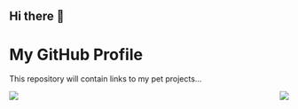 ## Hi there 👋

<html lang="en">
<head>
    <meta charset="UTF-8">
    <meta name="viewport" content="width=device-width, initial-scale=1.0">
    <link rel="stylesheet" href="styles.css">
</head>
<body>

<div class="header">
    <h1>My GitHub Profile</h1>
    <p> This repository will contain links to my pet projects...</p>
    </div>

  <div style="display: flex; justify-content: space-between;">
  <a href="https://www.codewars.com/users/aizoleg" style="margin-right: 20px;">
    <img src="https://github.r2v.ch/codewars?user=aizoleg&top_languages=true" />
  </a>
  <a href="https://www.leetcode.com/aizoleg">
    <img src="https://leetcard.jacoblin.cool/aizoleg?width=500&height=255" />
  </a>
</div>


</body>
</html>
